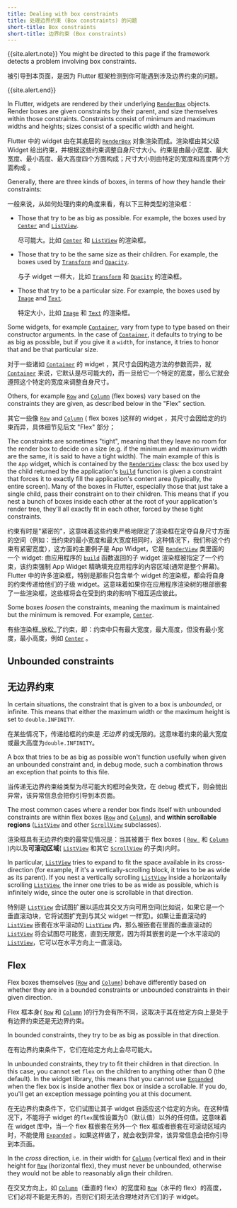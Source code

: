 ```yaml
---
title: Dealing with box constraints
title: 处理边界约束 (Box constraints) 的问题
short-title: Box constraints
short-title: 边界约束 (Box constraints)
---
```


{{site.alert.note}}
  You might be directed to this page if the framework detects a problem
  involving box constraints.

  被引导到本页面，是因为 Flutter 框架检测到你可能遇到涉及边界约束的问题。 

{{site.alert.end}}

In Flutter, widgets are rendered by their underlying
[`RenderBox`]({{site.api}}/flutter/rendering/RenderBox-class.html)
objects. Render boxes are given
constraints by their parent, and size themselves within those
constraints. Constraints consist of minimum and maximum widths and
heights; sizes consist of a specific width and height.

Flutter 中的 widget 由在其底层的 [`RenderBox`]({{site.api}}/flutter/rendering/RenderBox-class.html) 对象渲染而成。渲染框由其父级 Widget 给出约束，并根据这些约束调整自身尺寸大小。约束是由最小宽度、最大宽度、最小高度、最大高度四个方面构成；尺寸大小则由特定的宽度和高度两个方面构成 。

Generally, there are three kinds of boxes, in terms of how they handle
their constraints:

一般来说，从如何处理约束的角度来看，有以下三种类型的渲染框：

- Those that try to be as big as possible.
  For example, the boxes used by [`Center`]({{site.api}}/flutter/widgets/Center-class.html) and [`ListView`]({{site.api}}/flutter/widgets/ListView-class.html).

  尽可能大。比如 [`Center`]({{site.api}}/flutter/widgets/Center-class.html) 和 [`ListView`]({{site.api}}/flutter/widgets/ListView-class.html) 的渲染框。

- Those that try to be the same size as their children.
  For example, the boxes used by [`Transform`]({{site.api}}/flutter/widgets/Transform-class.html) and [`Opacity`]({{site.api}}/flutter/widgets/Opacity-class.html).

  与子 widget 一样大，比如 [`Transform`]({{site.api}}/flutter/widgets/Transform-class.html) 和 [`Opacity`]({{site.api}}/flutter/widgets/Opacity-class.html) 的渲染框。

- Those that try to be a particular size.
  For example, the boxes used by [`Image`]({{site.api}}/flutter/dart-ui/Image-class.html) and [`Text`]({{site.api}}/flutter/widgets/Text-class.html).

  特定大小，比如  [`Image`]({{site.api}}/flutter/dart-ui/Image-class.html) 和 [`Text`]({{site.api}}/flutter/widgets/Text-class.html) 的渲染框。

Some widgets, for example [`Container`]({{site.api}}/flutter/widgets/Container-class.html), vary from type to type based on
their constructor arguments. In the case of [`Container`]({{site.api}}/flutter/widgets/Container-class.html), it defaults
to trying to be as big as possible, but if you give it a `width`, for
instance, it tries to honor that and be that particular size.

对于一些诸如 [`Container`]({{site.api}}/flutter/widgets/Container-class.html) 的 widget ，其尺寸会因构造方法的参数而异，就 [`Container`]({{site.api}}/flutter/widgets/Container-class.html) 来说，它默认是尽可能大的，而一旦给它一个特定的宽度，那么它就会遵照这个特定的宽度来调整自身尺寸。

Others, for example [`Row`]({{site.api}}/flutter/widgets/Row-class.html) and [`Column`]({{site.api}}/flutter/widgets/Column-class.html) (flex boxes) vary based on the
constraints they are given, as described below in the "Flex" section.

其它一些像 [`Row`]({{site.api}}/flutter/widgets/Row-class.html) and [`Column`]({{site.api}}/flutter/widgets/Column-class.html) ( flex boxes )这样的 widget ，其尺寸会因给定的约束而异，具体细节见后文 "Flex" 部分；

The constraints are sometimes "tight", meaning that they leave no room
for the render box to decide on a size (e.g. if the minimum and
maximum width are the same, it is said to have a tight width). The
main example of this is the `App` widget, which is contained by the
[`RenderView`]({{site.api}}/flutter/rendering/RenderView-class.html)
class: the box used by the child returned by the
application's [`build`]({{site.api}}/flutter/widgets/State/build.html)
function is given a constraint that forces it to
exactly fill the application's content area (typically, the entire
screen). Many of the boxes in Flutter, especially those that just take a
single child, pass their constraint on to their children. This
means that if you nest a bunch of boxes inside each other at the root
of your application's render tree, they'll all exactly fit in each
other, forced by these tight constraints.

约束有时是"紧密的"，这意味着这些约束严格地限定了渲染框在定夺自身尺寸方面的空间（例如：当约束的最小宽度和最大宽度相同时，这种情况下，我们称这个约束有紧密宽度），这方面的主要例子是 App Widget，它是 [`RenderView`]({{site.api}}/flutter/rendering/RenderView-class.html) 类里面的一个 widget: 由应用程序的 [`build`]({{site.api}}/flutter/widgets/State/build.html) 函数返回的子 widget 渲染框被指定了一个约束，该约束强制 App Widget 精确填充应用程序的内容区域(通常是整个屏幕)。Flutter 中的许多渲染框，特别是那些只包含单个 widget 的渲染框，都会将自身的约束传递给他们的子级 widget。这意味着如果你在应用程序渲染树的根部嵌套了一些渲染框，这些框将会在受到约束的影响下相互适应彼此。

Some boxes _loosen_ the constraints, meaning the maximum is maintained
but the minimum is removed. For example,
[`Center`]({{site.api}}/flutter/widgets/Center-class.html).

有些渲染框_放松_了约束，即：约束中只有最大宽度，最大高度，但没有最小宽度，最小高度，例如 [`Center`]({{site.api}}/flutter/widgets/Center-class.html) 。

Unbounded constraints
---------------------

无边界约束
---------------------

In certain situations, the constraint that is given to a box is
_unbounded_, or infinite. This means that either the maximum width or
the maximum height is set to `double.INFINITY`.

在某些情况下，传递给框的约束是 _无边界_ 的或无限的。这意味着约束的最大宽度或最大高度为`double.INFINITY`。

A box that tries to be as big as possible won't function usefully when
given an unbounded constraint and, in debug mode, such a combination
throws an exception that points to this file.

当传递无边界约束给类型为尽可能大的框时会失效，在 debug 模式下，则会抛出异常，该异常信息会把你引导到本页面。

The most common cases where a render box finds itself with unbounded
constraints are within flex boxes
([`Row`]({{site.api}}/flutter/widgets/Row-class.html)
and [`Column`]({{site.api}}/flutter/widgets/Column-class.html)),
and **within scrollable regions**
([`ListView`]({{site.api}}/flutter/widgets/ListView-class.html)
and other [`ScrollView`]({{site.api}}/flutter/widgets/ScrollView-class.html) subclasses).

渲染框具有无边界约束的最常见情况是：当其被置于 flex boxes ( [`Row `]({{site.api}}/flutter/widgets/Row-class.html) 和 [`Column`]({{site.api}}/flutter/widgets/Column-class.html) )内以及**可滚动区域**( [`ListView`]({{site.api}}/flutter/widgets/ListView-class.html) 和其它 [`ScrollView`]({{site.api}}/flutter/widgets/ScrollView-class.html) 的子类)内时。

In particular, [`ListView`]({{site.api}}/flutter/widgets/ListView-class.html)
tries to expand to fit the space available
in its cross-direction (for example, if it's a vertically-scrolling block,
it tries to be as wide as its parent). If you nest a vertically
scrolling [`ListView`]({{site.api}}/flutter/widgets/ListView-class.html)
inside a horizontally scrolling [`ListView`]({{site.api}}/flutter/widgets/ListView-class.html),
the inner one tries to be as wide as possible, which is infinitely
wide, since the outer one is scrollable in that direction.

特别是 [`ListView`]({{site.api}}/flutter/widgets/ListView-class.html) 会试图扩展以适应其交叉方向可用空间(比如说，如果它是一个垂直滚动块，它将试图扩充到与其父 widget 一样宽)。如果让垂直滚动的 [`ListView`]({{site.api}}/flutter/widgets/ListView-class.html) 嵌套在水平滚动的 [`ListView`]({{site.api}}/flutter/widgets/ListView-class.html) 内，那么被嵌套在里面的垂直滚动的 [`ListView`]({{site.api}}/flutter/widgets/ListView-class.html) 将会试图尽可能宽，直到无限宽，因为将其嵌套的是一个水平滚动的 [`ListView`]({{site.api}}/flutter/widgets/ListView-class.html)，它可以在水平方向上一直滚动。

Flex
----

Flex boxes themselves
([`Row`]({{site.api}}/flutter/widgets/Row-class.html)
and [`Column`]({{site.api}}/flutter/widgets/Column-class.html))
behave differently based on
whether they are in a bounded constraints or unbounded constraints in
their given direction.

Flex 框本身( [`Row`]({{site.api}}/flutter/widgets/Row-class.html) 和 [`Column`]({{site.api}}/flutter/widgets/Column-class.html) )的行为会有所不同，这取决于其在给定方向上是处于有边界约束还是无边界约束。

In bounded constraints, they try to be as big as possible in that
direction.

在有边界约束条件下，它们在给定方向上会尽可能大。

In unbounded constraints, they try to fit their children in that
direction. In this case, you cannot set `flex` on the children to
anything other than 0 (the default). In the widget library, this
means that you cannot use [`Expanded`]({{site.api}}/flutter/widgets/Expanded-class.html)
when the flex box is inside
another flex box or inside a scrollable. If you do, you'll get an
exception message pointing you at this document.

在无边界约束条件下，它们试图让其子 widget 自适应这个给定的方向。在这种情况下，不能将子 widget 的`flex`属性设置为0（默认值）以外的任何值。这意味着在 widget 库中，当一个 flex 框嵌套在另外一个 flex 框或者嵌套在可滚动区域内时，不能使用 [`Expanded`]({{site.api}}/flutter/widgets/Expanded-class.html) 。如果这样做了，就会收到异常，该异常信息会把你引导到本页面。

In the _cross_ direction, i.e. in their width for
[`Column`]({{site.api}}/flutter/widgets/Column-class.html)
(vertical flex) and in their height for
[`Row`]({{site.api}}/flutter/widgets/Row-class.html)
(horizontal flex), they must never be unbounded,
otherwise they would not be able to reasonably align their children.

在交叉方向上，如 [`Column`]({{site.api}}/flutter/widgets/Column-class.html)（垂直的 flex）的宽度和 [`Row`]({{site.api}}/flutter/widgets/Row-class.html)（水平的 flex）的高度，它们必将不能是无界的，否则它们将无法合理地对齐它们的子 widget。